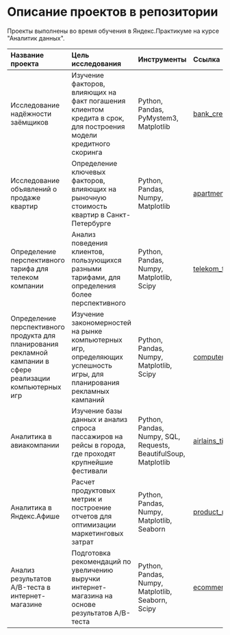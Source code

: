 # Описание проектов в репозитории
Проекты выполнены во время обучения в Яндекс.Практикуме на курсе "Аналитик данных".

| Название проекта | Цель исследования | Инструменты | Ссылка |
| :--------------- | :---------------- | :---------- | :----- |
| Исследование надёжности заёмщиков | Изучение факторов, влияющих на факт погашения клиентом кредита в срок, для построения модели кредитного скоринга | Python, Pandas, PyMystem3, Matplotlib | [bank_credits_project][1] |
| Исследование объявлений о продаже квартир | Определение ключевых факторов, влияющих на рыночную стоимость квартир в Санкт-Петербурге| Python, Pandas, Numpy, Matplotlib | [apartments_sale_project][2] |
| Определение перспективного тарифа для телеком компании | Анализ поведения клиентов, пользующихся разными тарифами, для определения более перспективного | Python, Pandas, Numpy, Matplotlib, Scipy | [telekom_tariffs_project][3] |
| Определение перспективного продукта для планирования рекламной кампании в сфере реализации компьютерных игр | Изучение закономерностей на рынке компьютерных игр, определяющих успешность игры, для планирования рекламных кампаний | Python, Pandas, Numpy, Matplotlib, Scipy | [computer_games_project][4] |
| Аналитика в авиакомпании | Изучение базы данных и анализ спроса пассажиров на рейсы в города, где проходят крупнейшие фестивали | Python, Pandas, Numpy, SQL, Requests, BeautifulSoup, Matplotlib | [airlains_tickets_project][5] |
| Аналитика в Яндекс.Афише | Расчет продуктовых метрик и построение отчетов для оптимизации маркетинговых затрат | Python, Pandas, Numpy, Matplotlib, Seaborn | [product_marketing_project][6] |
| Анализ результатов A/B-теста в интернет-магазине | Подготовка рекомендаций по увеличению выручки интернет-магазина на основе результатов A/B-теста | Python, Pandas, Numpy, Matplotlib, Seaborn, Scipy | [ecommerce_abtest_project][7] |

[1]:https://github.com/sakoff/yandex-praktikum-projects/tree/bank_credits_project
[2]:https://github.com/sakoff/yandex-praktikum-projects/tree/apartments_sale_project
[3]:https://github.com/sakoff/yandex-praktikum-projects/tree/telekom_tariffs_project
[4]:https://github.com/sakoff/yandex-praktikum-projects/tree/computer_games_project
[5]:https://github.com/sakoff/yandex-praktikum-projects/tree/airlains_tickets_project
[6]:https://github.com/sakoff/yandex-praktikum-projects/tree/product_marketing_project
[7]:https://github.com/sakoff/yandex-praktikum-projects/tree/ecommerce_abtest_project
